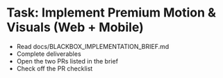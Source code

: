 # Task: Implement Premium Motion & Visuals (Web + Mobile)
- Read docs/BLACKBOX_IMPLEMENTATION_BRIEF.md
- Complete deliverables
- Open the two PRs listed in the brief
- Check off the PR checklist
